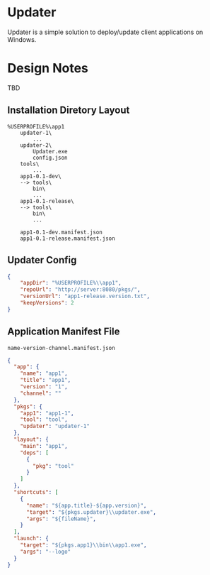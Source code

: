 # Updater

Updater is a simple solution to deploy/update client applications on Windows. 

# Design Notes

TBD

## Installation Diretory Layout

```
%USERPROFILE%\app1
    updater-1\
        ...
    updater-2\
        Updater.exe
        config.json    
    tools\
        ...
    app1-0.1-dev\
    --> tools\ 
        bin\
        ...
    app1-0.1-release\
    --> tools\ 
        bin\
        ...

    app1-0.1-dev.manifest.json
    app1-0.1-release.manifest.json
```

## Updater Config

```json
{
    "appDir": "%USERPROFILE%\\app1",
    "repoUrl": "http://server:8080/pkgs/",
    "versionUrl": "app1-release.version.txt",
    "keepVersions": 2 
}
```

## Application Manifest File

```
name-version-channel.manifest.json
```

```json
{
  "app": {
    "name": "app1",
    "title": "app1",
    "version": "1",
    "channel": ""
  },
  "pkgs": {
    "app1": "app1-1",
    "tool": "tool",
    "updater": "updater-1"
  },
  "layout": {
    "main": "app1",
    "deps": [
      {
        "pkg": "tool"
      }
    ]
  },
  "shortcuts": [
    {
      "name": "${app.title}-${app.version}",
      "target": "${pkgs.updater}\\updater.exe",
      "args": "${fileName}",
    }
  ],
  "launch": {
    "target": "${pkgs.app1}\\bin\\app1.exe",
    "args": "--logo"
  }
}
```
